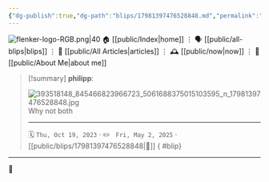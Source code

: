 ```yaml
---
{"dg-publish":true,"dg-path":"blips/17981397476528848.md","permalink":"/blips/17981397476528848/","title":"philipp on instagram @ 2023-10-19","created":"2023-10-19T16:00:00","updated":"2025-05-02T17:43:08"}
---
```



<div class="transclusion internal-embed is-loaded"><div class="markdown-embed">




![flenker-logo-RGB.png|40](/img/user/attachments/flenker-logo-RGB.png)
🏠 [[public/Index\|home]]  ⋮ 🗣️ [[public/all-blips\|blips]] ⋮  📝 [[public/All Articles\|articles]]  ⋮ 🕰️ [[public/now\|now]] ⋮ 🪪 [[public/About Me\|about me]]


</div></div>


> [!summary] **philipp**:
>
> ![393518148_845466823966723_5061688375015103595_n_17981397476528848.jpg](/img/user/attachments/393518148_845466823966723_5061688375015103595_n_17981397476528848.jpg)
> Why not both
> - - -
>
> 🗓️ <code>Thu, Oct 19, 2023</code>  · ✏️ <code> Fri, May 2, 2025</code>  · [[public/blips/17981397476528848\|🔗]]
{ #blip}


- - -

 👾
